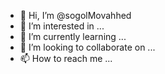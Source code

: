 - 👋 Hi, I’m @sogolMovahhed
- 👀 I’m interested in ...
- 🌱 I’m currently learning ...
- 💞️ I’m looking to collaborate on ...
- 📫 How to reach me ...

<!---
sogolMovahhed/sogolMovahhed is a ✨ special ✨ repository because its `README.md` (this file) appears on your GitHub profile.
You can click the Preview link to take a look at your changes.
--->
